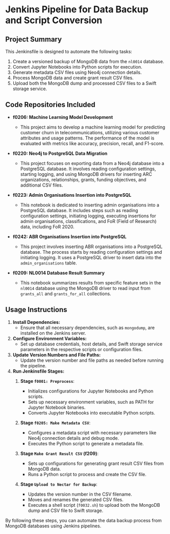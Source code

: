 # Jenkins Pipeline for Data Backup and Script Conversion

## Project Summary

This Jenkinsfile is designed to automate the following tasks:
1. Create a versioned backup of MongoDB data from the `nl0014` database.
2. Convert Jupyter Notebooks into Python scripts for execution.
3. Generate metadata CSV files using Neo4j connection details.
4. Process MongoDB data and create grant result CSV files.
5. Upload both the MongoDB dump and processed CSV files to a Swift storage service.

## Code Repositories Included

- **f0206: Machine Learning Model Development**
  - This project aims to develop a machine learning model for predicting customer churn in telecommunications, utilizing various customer attributes and usage patterns. The performance of the model is evaluated with metrics like accuracy, precision, recall, and F1-score.

- **f0220: Neo4j to PostgreSQL Data Migration**
  - This project focuses on exporting data from a Neo4j database into a PostgreSQL database. It involves reading configuration settings, starting logging, and using MongoDB drivers for inserting ARC organizations, relationships, grants, funding objectives, and additional CSV files.

- **f0223: Admin Organisations Insertion into PostgreSQL**
  - This notebook is dedicated to inserting admin organisations into a PostgreSQL database. It includes steps such as reading configuration settings, initiating logging, executing insertions for admin organisations, classifications, and FoR (Field of Research) data, including FoR 2020.

- **f0242: ABR Organisations Insertion into PostgreSQL**
  - This project involves inserting ABR organisations into a PostgreSQL database. The process starts by reading configuration settings and initiating logging. It uses a PostgreSQL driver to insert data into the `admin_organisations` table.

- **f0209: NL0014 Database Result Summary**
  - This notebook summarizes results from specific feature sets in the `nl0014` database using the MongoDB driver to read input from `grants_all` and `grants_for_all` collections.

## Usage Instructions

1. **Install Dependencies:**
   - Ensure that all necessary dependencies, such as `mongodump`, are installed on the Jenkins server.
2. **Configure Environment Variables:**
   - Set up database credentials, host details, and Swift storage service parameters in the respective scripts or configuration files.
3. **Update Version Numbers and File Paths:**
   - Update the version number and file paths as needed before running the pipeline.
4. **Run Jenkinsfile Stages:**
   1. **Stage `f0001: Preprocess`**:
      - Initializes configurations for Jupyter Notebooks and Python scripts.
      - Sets up necessary environment variables, such as PATH for Jupyter Notebook binaries.
      - Converts Jupyter Notebooks into executable Python scripts.

   2. **Stage `f0205: Make Metadata CSV`**:
      - Configures a metadata script with necessary parameters like Neo4j connection details and debug mode.
      - Executes the Python script to generate a metadata file.

   3. **Stage `Make Grant Result CSV` (f209)**:
      - Sets up configurations for generating grant result CSV files from MongoDB data.
      - Runs a Python script to process and create the CSV file.

   4. **Stage `Upload to Nectar for Backup`**:
      - Updates the version number in the CSV filename.
      - Moves and renames the generated CSV files.
      - Executes a shell script (`f0032.sh`) to upload both the MongoDB dump and CSV file to Swift storage.

By following these steps, you can automate the data backup process from MongoDB databases using Jenkins pipelines.

